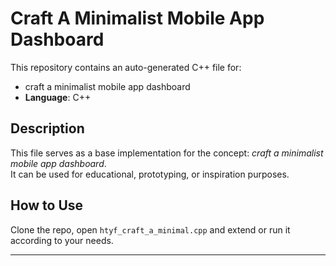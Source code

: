 # Craft A Minimalist Mobile App Dashboard

This repository contains an auto-generated C++ file for:

- craft a minimalist mobile app dashboard
- **Language**: C++

## Description

This file serves as a base implementation for the concept: *craft a minimalist mobile app dashboard*.  
It can be used for educational, prototyping, or inspiration purposes.

## How to Use

Clone the repo, open `htyf_craft_a_minimal.cpp` and extend or run it according to your needs.

---


